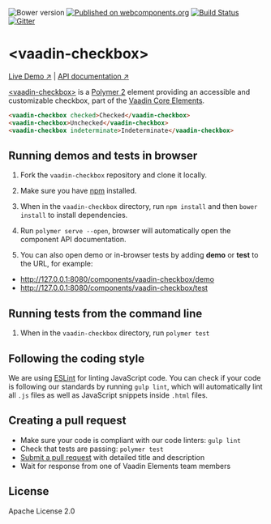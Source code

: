 ![Bower version](https://img.shields.io/bower/v/vaadin-checkbox.svg)
[![Published on webcomponents.org](https://img.shields.io/badge/webcomponents.org-published-blue.svg)](https://www.webcomponents.org/element/vaadin/vaadin-checkbox)
[![Build Status](https://travis-ci.org/vaadin/vaadin-checkbox.svg?branch=master)](https://travis-ci.org/vaadin/vaadin-checkbox)
[![Gitter](https://badges.gitter.im/Join%20Chat.svg)](https://gitter.im/vaadin/vaadin-core-elements?utm_source=badge&utm_medium=badge&utm_campaign=pr-badge)

# &lt;vaadin-checkbox&gt;

[Live Demo ↗](https://vaadin.com/elements/vaadin-checkbox/html-examples)
|
[API documentation ↗](https://vaadin.com/elements/vaadin-checkbox/html-api)

[&lt;vaadin-checkbox&gt;](https://vaadin.com/elements/vaadin-checkbox) is a [Polymer 2](http://polymer-project.org) element providing an accessible and customizable checkbox, part of the [Vaadin Core Elements](https://vaadin.com/elements).

<!--
```
<custom-element-demo>
  <template>
    <script src="../webcomponentsjs/webcomponents-lite.js"></script>
    <link rel="import" href="vaadin-checkbox.html">
    <next-code-block></next-code-block>
  </template>
</custom-element-demo>
```
-->
```html
<vaadin-checkbox checked>Checked</vaadin-checkbox>
<vaadin-checkbox>Unchecked</vaadin-checkbox>
<vaadin-checkbox indeterminate>Indeterminate</vaadin-checkbox>
```

<!-- TODO: uncomment when we have a nice screenshot to show
[<img src="https://raw.githubusercontent.com/vaadin/vaadin-checkbox/master/screenshot.png" width="200" alt="Screenshot of vaadin-checkbox">](https://vaadin.com/elements/-/element/vaadin-checkbox)
-->

## Running demos and tests in browser

1. Fork the `vaadin-checkbox` repository and clone it locally.

1. Make sure you have [npm](https://www.npmjs.com/) installed.

1. When in the `vaadin-checkbox` directory, run `npm install` and then `bower install` to install dependencies.

1. Run `polymer serve --open`, browser will automatically open the component API documentation.

1. You can also open demo or in-browser tests by adding **demo** or **test** to the URL, for example:

  - http://127.0.0.1:8080/components/vaadin-checkbox/demo
  - http://127.0.0.1:8080/components/vaadin-checkbox/test


## Running tests from the command line

1. When in the `vaadin-checkbox` directory, run `polymer test`


## Following the coding style

We are using [ESLint](http://eslint.org/) for linting JavaScript code. You can check if your code is following our standards by running `gulp lint`, which will automatically lint all `.js` files as well as JavaScript snippets inside `.html` files.


## Creating a pull request

  - Make sure your code is compliant with our code linters: `gulp lint`
  - Check that tests are passing: `polymer test`
  - [Submit a pull request](https://www.digitalocean.com/community/tutorials/how-to-create-a-pull-request-on-github) with detailed title and description
  - Wait for response from one of Vaadin Elements team members


## License

Apache License 2.0
